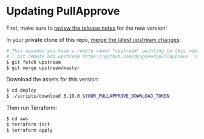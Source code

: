 # Updating PullApprove

First, make sure to [review the release notes](https://github.com/dropseed/pullapprove/releases) for the new version!

In your private clone of this repo,
[merge the latest upstream changes](https://help.github.com/en/articles/syncing-a-fork):

```sh
# This assumes you have a remote named "upstream" pointing to this repo
# (`git remote add upstream https://github.com/dropseed/pullapprove` if you need to add this)
$ git fetch upstream
$ git merge upstream/master
```

Download the assets for this version:

```sh
$ cd deploy
$ ./scripts/download 3.10.0 $YOUR_PULLAPPROVE_DOWNLOAD_TOKEN
```

Then run Terraform:

```sh
$ cd aws
$ terraform init
$ terraform apply
```
